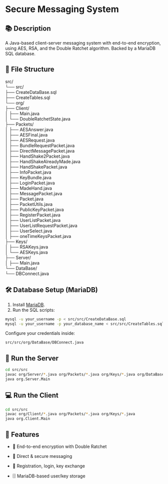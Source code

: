 # Secure Messaging System

## 📚 Description

A Java-based client-server messaging system with end-to-end encryption, using AES, RSA, and the Double Ratchet algorithm. Backed by a MariaDB SQL database.


## 📁 File Structure

src/ <br>
└── src/ <br>
├── CreateDataBase.sql <br>
├── CreateTables.sql <br>
└── org/ <br>
├── Client/ <br>
│ ├── Main.java <br>
│ └── DoubleRatchetState.java <br>
├── Packets/ <br>
│ ├── AESAnswer.java <br>
│ ├── AESFinal.java <br>
│ ├── AESRequest.java <br>
│ ├── BundleRequestPacket.java <br>
│ ├── DirectMessagePacket.java <br>
│ ├── HandShake2Packet.java <br>
│ ├── HandShakeAlreadyMade.java <br>
│ ├── HandShakePacket.java <br>
│ ├── InfoPacket.java <br>
│ ├── KeyBundle.java <br>
│ ├── LoginPacket.java <br>
│ ├── MadeHand.java <br>
│ ├── MessagePacket.java <br>
│ ├── Packet.java <br>
│ ├── PacketUtils.java <br>
│ ├── PublicKeyPacket.java <br>
│ ├── RegisterPacket.java <br>
│ ├── UserListPacket.java <br>
│ ├── UserListRequestPacket.java <br>
│ ├── UserSelect.java <br>
│ ├── oneTimeKeysPacket.java <br>
├── Keys/ <br>
│ ├── RSAKeys.java <br>
│ └── AESKeys.java <br>
├── Server/ <br> 
│ ├── Main.java <br>
└── DataBase/ <br>
└── DBConnect.java <br>


## 🛠️ Database Setup (MariaDB)

1. Install [MariaDB](https://mariadb.org/download/).
2. Run the SQL scripts:

```bash
mysql -u your_username -p < src/src/CreateDataBase.sql
mysql -u your_username -p your_database_name < src/src/CreateTables.sql
```

Configure your credentials inside:

```bash
src/src/org/DataBase/DBConnect.java
```

## 🚀 Run the Server

```bash
cd src/src
javac org/Server/*.java org/Packets/*.java org/Keys/*.java org/DataBase/*.java
java org.Server.Main
```

## 💻 Run the Client

```bash
cd src/src
javac org/Client/*.java org/Packets/*.java org/Keys/*.java
java org.Client.Main
```

## 🧪 Features
- 🔐 End-to-end encryption with Double Ratchet

- 💬 Direct & secure messaging

- 🧾 Registration, login, key exchange

- 🗄️ MariaDB-based user/key storage
